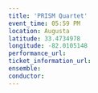 ```yaml
---
title: 'PRISM Quartet'
event_time: 05:59 PM
location: Augusta
latitude: 33.4734978
longitude: -82.0105148
performance_url: 
ticket_information_url: 
ensemble: 
conductor: 
---
```

